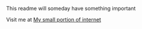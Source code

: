 This readme will someday have something important 

Visit me at [My small portion of internet](diegoPenguino.github.io)
